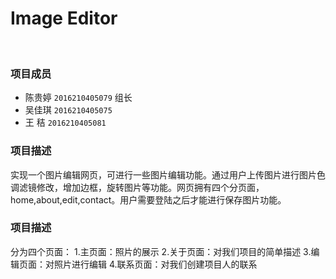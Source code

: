 # Image Editor 
<br>

### 项目成员

* 陈贵婷 `2016210405079` 组长
* 吴佳琪 `2016210405075` 
* 王  秸 `2016210405081`

### 项目描述
实现一个图片编辑网页，可进行一些图片编辑功能。通过用户上传图片进行图片色调滤镜修改，增加边框，旋转图片等功能。网页拥有四个分页面，home,about,edit,contact。用户需要登陆之后才能进行保存图片功能。
<br>



### 项目描述
分为四个页面：
1.主页面：照片的展示
2.关于页面：对我们项目的简单描述
3.编辑页面：对照片进行编辑
4.联系页面：对我们创建项目人的联系
